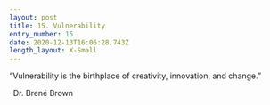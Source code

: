 ```yaml
---
layout: post
title: 15. Vulnerability
entry_number: 15
date: 2020-12-13T16:06:28.743Z
length_layout: X-Small
---
```

“Vulnerability is the birthplace of creativity, innovation, and change.” 

–Dr. Brené Brown 